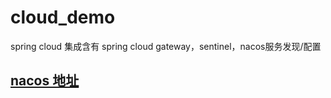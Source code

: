 # cloud_demo
spring cloud 集成含有 spring cloud gateway，sentinel，nacos服务发现/配置

## [nacos 地址](http://127.0.0.1:8848/nacos/index.html)
